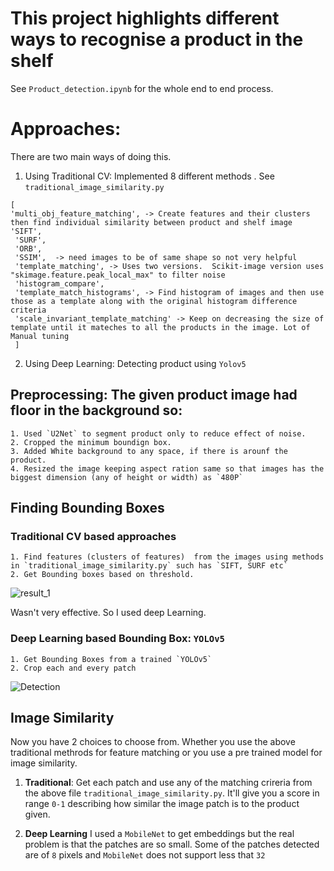 # This project highlights different ways to recognise a product in the shelf
See `Product_detection.ipynb` for the whole end to end process.

# Approaches:

There are two main ways of doing this. 
1. Using Traditional CV: Implemented 8 different methods . See  `traditional_image_similarity.py`
```
[
'multi_obj_feature_matching', -> Create features and their clusters then find individual similarity between product and shelf image
'SIFT',
 'SURF',
 'ORB',
 'SSIM',  -> need images to be of same shape so not very helpful
 'template_matching', -> Uses two versions.  Scikit-image version uses "skimage.feature.peak_local_max" to filter noise
 'histogram_compare',
 'template_match_histograms', -> Find histogram of images and then use those as a template along with the original histogram difference criteria
 'scale_invariant_template_matching' -> Keep on decreasing the size of template until it mateches to all the products in the image. Lot of Manual tuning
 ]
 ```
 
2. Using Deep Learning: Detecting product using `Yolov5`


## Preprocessing: The given product image had floor in the background so:
```
1. Used `U2Net` to segment product only to reduce effect of noise.
2. Cropped the minimum boundign box.
3. Added White background to any space, if there is arounf the product.
4. Resized the image keeping aspect ration same so that images has the biggest dimension (any of height or width) as `480P`
```

## Finding Bounding Boxes 
### Traditional CV based approaches
```
1. Find features (clusters of features)  from the images using methods in `traditional_image_similarity.py` such has `SIFT, SURF etc`
2. Get Bounding boxes based on threshold.
```
![result_1](https://user-images.githubusercontent.com/50293852/180609777-2ffdcc38-0f1a-4f6c-b05c-d51ea829ae51.png)

Wasn't very effective. So I used deep Learning.

### Deep Learning based Bounding Box: `YOLOv5`
```
1. Get Bounding Boxes from a trained `YOLOv5`
2. Crop each and every patch
```
![Detection](https://user-images.githubusercontent.com/50293852/180609949-67b3cbf8-4edc-4c56-a82b-765d434f6bac.jpeg)


## Image Similarity

Now you have 2 choices to choose from. Whether you use the above traditional methrods for feature matching or you use a pre trained model for image similarity.

1. **Traditional**: Get each patch and use any of the matching crireria from the above file `traditional_image_similarity.py`. It'll give you a score in range `0-1` describing how similar the image patch is to the product given.

2. **Deep Learning** I used a `MobileNet` to get embeddings but the real problem is that the patches are so small. Some of the patches detected are of `8` pixels and `MobileNet` does not support less that `32`
